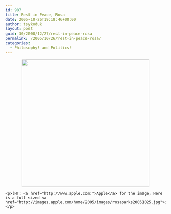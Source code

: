 ```yaml
---
id: 987
title: Rest in Peace, Rosa
date: 2005-10-26T19:18:46+00:00
author: tsykoduk
layout: post
guid: 30/2008/12/27/rest-in-peace-rosa
permalink: /2005/10/26/rest-in-peace-rosa/
categories:
  - Philosophy! and Politics!
---
```

<center><a href="http://en.wikipedia.org/wiki/Rosa_Parks"><img src="http://images.apple.com/home/2005/images/rosaparks20051025.jpg" width=400 /></a></center>

	<p>(HT: <a href="http://www.apple.com:">Apple</a> for the image; Here is a full sized <a href="http://images.apple.com/home/2005/images/rosaparks20051025.jpg">image</a>)</p>